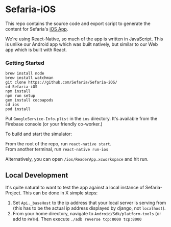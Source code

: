 # Sefaria-iOS
This repo contains the source code and export script to generate the content for Sefaria's [iOS App](https://itunes.apple.com/us/app/sefaria/id1163273965?mt=8). 

We're using React-Native, so much of the app is written in JavaScript. This is unlike our Android app which was built natively, but similar to our Web app which is built with React.

### Getting Started

```
brew install node
brew install watchman
git clone https://github.com/Sefaria/Sefaria-iOS/
cd Sefaria-iOS                          
npm install
npm run setup
gem install cocoapods
cd ios
pod install
```
Put `GoogleService-Info.plist` in the `ios` directory.  It's available from the Firebase console (or your friendly co-worker.) 

To build and start the simulator:

From the root of the repo, run `react-native start`.  
From another terminal, run `react-native run-ios`

Alternatively, you can open `/ios/ReaderApp.xcworkspace` and hit run.


## Local Development
It's quite natural to want to test the app against a local instance of Sefaria-Project. This can be done in X simple steps:

1. Set `Api._baseHost` to the ip address that your local server is serving from (this has to be the actual ip address displayed by django, not `localhost`).
2. From your home directory, navigate to `Android/Sdk/platform-tools` (or add to `PATH`). Then execute `./adb reverse tcp:8000 tcp:8000`
